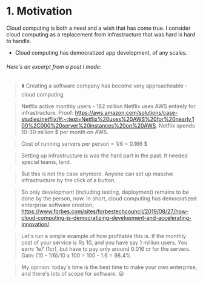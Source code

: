 # 1. Motivation

Cloud computing is both a need and a wish that has come true.
I consider cloud computing as a replacement from infrastructure that was hard is hard to handle.

- Cloud computing has democratized app development, of any scales.

###### Here's an excerpt from a post I made:
> ⬇️ Creating a software company has become very approacheable - cloud computing

>  Netflix active monthly users - 182 million
Netflix uses AWS entirely for infrastructure. Proof: https://aws.amazon.com/solutions/case-studies/netflix/#:~:text=Netflix%20uses%20AWS%20for%20nearly,100%2C000%20server%20instances%20on%20AWS.
>Netflix spends 10-30 million $ per month on AWS.

> Cost of running servers per person = 1/6 = 0.166 $

> Setting up infrastructure is was the hard part in the past. It needed special teams, land.

> But this is not the case anymore. Anyone can set up massive infrastructure by the click of a button.

> So only development (including testing, deployment) remains to be done by the person, now.
> In short, cloud computing has democratized enterprise software creation, https://www.forbes.com/sites/forbestechcouncil/2019/08/27/how-cloud-computing-is-democratizing-development-and-accelerating-innovation/

> Let's run a simple example of how profitable this is.
> If the monthly cost of your service is Rs 10, and you have say 1 million users.
> You earn: 1e7 (1cr), but have to pay only around 0.016 cr for the servers.
> Gain: (10 - 1/6)/10 x 100 = 100 - 1.6 = 98.4%

> My opinion: today's time is the best time to make your own enterprise, and there's lots of scope for software. 😃

